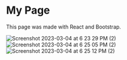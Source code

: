 # My Page

This page was made with React and Bootstrap.

![Screenshot 2023-03-04 at 6 23 29 PM (2)](https://user-images.githubusercontent.com/113397313/222933142-23a4b0d0-34c5-460e-b36f-58cb02d46d2b.png)
![Screenshot 2023-03-04 at 6 25 05 PM (2)](https://user-images.githubusercontent.com/113397313/222933193-11597544-0abe-4c0e-82a5-5116aa72e368.png)
![Screenshot 2023-03-04 at 6 25 12 PM (2)](https://user-images.githubusercontent.com/113397313/222933229-91f840bd-638f-4c99-925c-5d3e659b1d6f.png)
